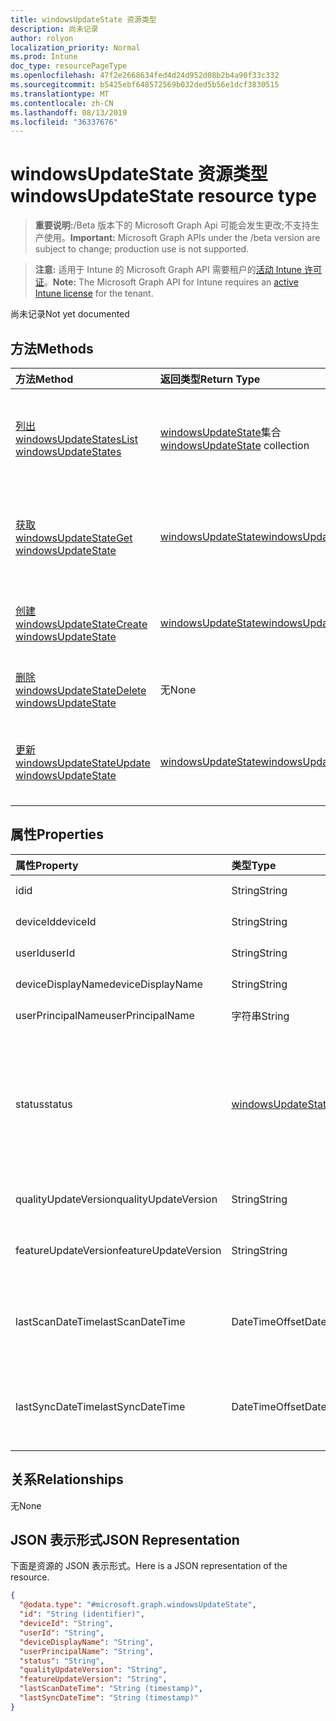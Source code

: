 ```yaml
---
title: windowsUpdateState 资源类型
description: 尚未记录
author: rolyon
localization_priority: Normal
ms.prod: Intune
doc_type: resourcePageType
ms.openlocfilehash: 47f2e2668634fed4d24d952d08b2b4a90f33c332
ms.sourcegitcommit: b5425ebf648572569b032ded5b56e1dcf3830515
ms.translationtype: MT
ms.contentlocale: zh-CN
ms.lasthandoff: 08/13/2019
ms.locfileid: "36337676"
---
```

# <a name="windowsupdatestate-resource-type"></a><span data-ttu-id="bbce5-103">windowsUpdateState 资源类型</span><span class="sxs-lookup"><span data-stu-id="bbce5-103">windowsUpdateState resource type</span></span>

> <span data-ttu-id="bbce5-104">**重要说明:**/Beta 版本下的 Microsoft Graph Api 可能会发生更改;不支持生产使用。</span><span class="sxs-lookup"><span data-stu-id="bbce5-104">**Important:** Microsoft Graph APIs under the /beta version are subject to change; production use is not supported.</span></span>

> <span data-ttu-id="bbce5-105">**注意:** 适用于 Intune 的 Microsoft Graph API 需要租户的[活动 Intune 许可证](https://go.microsoft.com/fwlink/?linkid=839381)。</span><span class="sxs-lookup"><span data-stu-id="bbce5-105">**Note:** The Microsoft Graph API for Intune requires an [active Intune license](https://go.microsoft.com/fwlink/?linkid=839381) for the tenant.</span></span>

<span data-ttu-id="bbce5-106">尚未记录</span><span class="sxs-lookup"><span data-stu-id="bbce5-106">Not yet documented</span></span>

## <a name="methods"></a><span data-ttu-id="bbce5-107">方法</span><span class="sxs-lookup"><span data-stu-id="bbce5-107">Methods</span></span>
|<span data-ttu-id="bbce5-108">方法</span><span class="sxs-lookup"><span data-stu-id="bbce5-108">Method</span></span>|<span data-ttu-id="bbce5-109">返回类型</span><span class="sxs-lookup"><span data-stu-id="bbce5-109">Return Type</span></span>|<span data-ttu-id="bbce5-110">说明</span><span class="sxs-lookup"><span data-stu-id="bbce5-110">Description</span></span>|
|:---|:---|:---|
|[<span data-ttu-id="bbce5-111">列出 windowsUpdateStates</span><span class="sxs-lookup"><span data-stu-id="bbce5-111">List windowsUpdateStates</span></span>](../api/intune-deviceconfig-windowsupdatestate-list.md)|<span data-ttu-id="bbce5-112">[windowsUpdateState](../resources/intune-deviceconfig-windowsupdatestate.md)集合</span><span class="sxs-lookup"><span data-stu-id="bbce5-112">[windowsUpdateState](../resources/intune-deviceconfig-windowsupdatestate.md) collection</span></span>|<span data-ttu-id="bbce5-113">列出[windowsUpdateState](../resources/intune-deviceconfig-windowsupdatestate.md)对象的属性和关系。</span><span class="sxs-lookup"><span data-stu-id="bbce5-113">List properties and relationships of the [windowsUpdateState](../resources/intune-deviceconfig-windowsupdatestate.md) objects.</span></span>|
|[<span data-ttu-id="bbce5-114">获取 windowsUpdateState</span><span class="sxs-lookup"><span data-stu-id="bbce5-114">Get windowsUpdateState</span></span>](../api/intune-deviceconfig-windowsupdatestate-get.md)|[<span data-ttu-id="bbce5-115">windowsUpdateState</span><span class="sxs-lookup"><span data-stu-id="bbce5-115">windowsUpdateState</span></span>](../resources/intune-deviceconfig-windowsupdatestate.md)|<span data-ttu-id="bbce5-116">读取[windowsUpdateState](../resources/intune-deviceconfig-windowsupdatestate.md)对象的属性和关系。</span><span class="sxs-lookup"><span data-stu-id="bbce5-116">Read properties and relationships of the [windowsUpdateState](../resources/intune-deviceconfig-windowsupdatestate.md) object.</span></span>|
|[<span data-ttu-id="bbce5-117">创建 windowsUpdateState</span><span class="sxs-lookup"><span data-stu-id="bbce5-117">Create windowsUpdateState</span></span>](../api/intune-deviceconfig-windowsupdatestate-create.md)|[<span data-ttu-id="bbce5-118">windowsUpdateState</span><span class="sxs-lookup"><span data-stu-id="bbce5-118">windowsUpdateState</span></span>](../resources/intune-deviceconfig-windowsupdatestate.md)|<span data-ttu-id="bbce5-119">创建新的[windowsUpdateState](../resources/intune-deviceconfig-windowsupdatestate.md)对象。</span><span class="sxs-lookup"><span data-stu-id="bbce5-119">Create a new [windowsUpdateState](../resources/intune-deviceconfig-windowsupdatestate.md) object.</span></span>|
|[<span data-ttu-id="bbce5-120">删除 windowsUpdateState</span><span class="sxs-lookup"><span data-stu-id="bbce5-120">Delete windowsUpdateState</span></span>](../api/intune-deviceconfig-windowsupdatestate-delete.md)|<span data-ttu-id="bbce5-121">无</span><span class="sxs-lookup"><span data-stu-id="bbce5-121">None</span></span>|<span data-ttu-id="bbce5-122">删除[windowsUpdateState](../resources/intune-deviceconfig-windowsupdatestate.md)。</span><span class="sxs-lookup"><span data-stu-id="bbce5-122">Deletes a [windowsUpdateState](../resources/intune-deviceconfig-windowsupdatestate.md).</span></span>|
|[<span data-ttu-id="bbce5-123">更新 windowsUpdateState</span><span class="sxs-lookup"><span data-stu-id="bbce5-123">Update windowsUpdateState</span></span>](../api/intune-deviceconfig-windowsupdatestate-update.md)|[<span data-ttu-id="bbce5-124">windowsUpdateState</span><span class="sxs-lookup"><span data-stu-id="bbce5-124">windowsUpdateState</span></span>](../resources/intune-deviceconfig-windowsupdatestate.md)|<span data-ttu-id="bbce5-125">更新[windowsUpdateState](../resources/intune-deviceconfig-windowsupdatestate.md)对象的属性。</span><span class="sxs-lookup"><span data-stu-id="bbce5-125">Update the properties of a [windowsUpdateState](../resources/intune-deviceconfig-windowsupdatestate.md) object.</span></span>|

## <a name="properties"></a><span data-ttu-id="bbce5-126">属性</span><span class="sxs-lookup"><span data-stu-id="bbce5-126">Properties</span></span>
|<span data-ttu-id="bbce5-127">属性</span><span class="sxs-lookup"><span data-stu-id="bbce5-127">Property</span></span>|<span data-ttu-id="bbce5-128">类型</span><span class="sxs-lookup"><span data-stu-id="bbce5-128">Type</span></span>|<span data-ttu-id="bbce5-129">说明</span><span class="sxs-lookup"><span data-stu-id="bbce5-129">Description</span></span>|
|:---|:---|:---|
|<span data-ttu-id="bbce5-130">id</span><span class="sxs-lookup"><span data-stu-id="bbce5-130">id</span></span>|<span data-ttu-id="bbce5-131">String</span><span class="sxs-lookup"><span data-stu-id="bbce5-131">String</span></span>|<span data-ttu-id="bbce5-132">这是实体的 Id。</span><span class="sxs-lookup"><span data-stu-id="bbce5-132">This is Id of the entity.</span></span>|
|<span data-ttu-id="bbce5-133">deviceId</span><span class="sxs-lookup"><span data-stu-id="bbce5-133">deviceId</span></span>|<span data-ttu-id="bbce5-134">String</span><span class="sxs-lookup"><span data-stu-id="bbce5-134">String</span></span>|<span data-ttu-id="bbce5-135">设备的 id。</span><span class="sxs-lookup"><span data-stu-id="bbce5-135">The id of the device.</span></span>|
|<span data-ttu-id="bbce5-136">userId</span><span class="sxs-lookup"><span data-stu-id="bbce5-136">userId</span></span>|<span data-ttu-id="bbce5-137">String</span><span class="sxs-lookup"><span data-stu-id="bbce5-137">String</span></span>|<span data-ttu-id="bbce5-138">用户的 id。</span><span class="sxs-lookup"><span data-stu-id="bbce5-138">The id of the user.</span></span>|
|<span data-ttu-id="bbce5-139">deviceDisplayName</span><span class="sxs-lookup"><span data-stu-id="bbce5-139">deviceDisplayName</span></span>|<span data-ttu-id="bbce5-140">String</span><span class="sxs-lookup"><span data-stu-id="bbce5-140">String</span></span>|<span data-ttu-id="bbce5-141">设备显示名称。</span><span class="sxs-lookup"><span data-stu-id="bbce5-141">Device display name.</span></span>|
|<span data-ttu-id="bbce5-142">userPrincipalName</span><span class="sxs-lookup"><span data-stu-id="bbce5-142">userPrincipalName</span></span>|<span data-ttu-id="bbce5-143">字符串</span><span class="sxs-lookup"><span data-stu-id="bbce5-143">String</span></span>|<span data-ttu-id="bbce5-144">用户主体名称。</span><span class="sxs-lookup"><span data-stu-id="bbce5-144">User principal name.</span></span>|
|<span data-ttu-id="bbce5-145">status</span><span class="sxs-lookup"><span data-stu-id="bbce5-145">status</span></span>|[<span data-ttu-id="bbce5-146">windowsUpdateStatus</span><span class="sxs-lookup"><span data-stu-id="bbce5-146">windowsUpdateStatus</span></span>](../resources/intune-deviceconfig-windowsupdatestatus.md)|<span data-ttu-id="bbce5-147">Windows udpate 状态。</span><span class="sxs-lookup"><span data-stu-id="bbce5-147">Windows udpate status.</span></span> <span data-ttu-id="bbce5-148">可取值为：`upToDate`、`pendingInstallation`、`pendingReboot`、`failed`。</span><span class="sxs-lookup"><span data-stu-id="bbce5-148">Possible values are: `upToDate`, `pendingInstallation`, `pendingReboot`, `failed`.</span></span>|
|<span data-ttu-id="bbce5-149">qualityUpdateVersion</span><span class="sxs-lookup"><span data-stu-id="bbce5-149">qualityUpdateVersion</span></span>|<span data-ttu-id="bbce5-150">String</span><span class="sxs-lookup"><span data-stu-id="bbce5-150">String</span></span>|<span data-ttu-id="bbce5-151">设备的质量更新版本。</span><span class="sxs-lookup"><span data-stu-id="bbce5-151">The Quality Update Version of the device.</span></span>|
|<span data-ttu-id="bbce5-152">featureUpdateVersion</span><span class="sxs-lookup"><span data-stu-id="bbce5-152">featureUpdateVersion</span></span>|<span data-ttu-id="bbce5-153">String</span><span class="sxs-lookup"><span data-stu-id="bbce5-153">String</span></span>|<span data-ttu-id="bbce5-154">设备的当前功能更新版本。</span><span class="sxs-lookup"><span data-stu-id="bbce5-154">The current feature update version of the device.</span></span>|
|<span data-ttu-id="bbce5-155">lastScanDateTime</span><span class="sxs-lookup"><span data-stu-id="bbce5-155">lastScanDateTime</span></span>|<span data-ttu-id="bbce5-156">DateTimeOffset</span><span class="sxs-lookup"><span data-stu-id="bbce5-156">DateTimeOffset</span></span>|<span data-ttu-id="bbce5-157">Windows Update 代理成功扫描的日期时间。</span><span class="sxs-lookup"><span data-stu-id="bbce5-157">The date time that the Windows Update Agent did a successful scan.</span></span>|
|<span data-ttu-id="bbce5-158">lastSyncDateTime</span><span class="sxs-lookup"><span data-stu-id="bbce5-158">lastSyncDateTime</span></span>|<span data-ttu-id="bbce5-159">DateTimeOffset</span><span class="sxs-lookup"><span data-stu-id="bbce5-159">DateTimeOffset</span></span>|<span data-ttu-id="bbce5-160">上次与 Microsoft Intune 同步设备的日期时间。</span><span class="sxs-lookup"><span data-stu-id="bbce5-160">Last date time that the device sync with with Microsoft Intune.</span></span>|

## <a name="relationships"></a><span data-ttu-id="bbce5-161">关系</span><span class="sxs-lookup"><span data-stu-id="bbce5-161">Relationships</span></span>
<span data-ttu-id="bbce5-162">无</span><span class="sxs-lookup"><span data-stu-id="bbce5-162">None</span></span>

## <a name="json-representation"></a><span data-ttu-id="bbce5-163">JSON 表示形式</span><span class="sxs-lookup"><span data-stu-id="bbce5-163">JSON Representation</span></span>
<span data-ttu-id="bbce5-164">下面是资源的 JSON 表示形式。</span><span class="sxs-lookup"><span data-stu-id="bbce5-164">Here is a JSON representation of the resource.</span></span>
<!-- {
  "blockType": "resource",
  "keyProperty": "id",
  "@odata.type": "microsoft.graph.windowsUpdateState"
}
-->
``` json
{
  "@odata.type": "#microsoft.graph.windowsUpdateState",
  "id": "String (identifier)",
  "deviceId": "String",
  "userId": "String",
  "deviceDisplayName": "String",
  "userPrincipalName": "String",
  "status": "String",
  "qualityUpdateVersion": "String",
  "featureUpdateVersion": "String",
  "lastScanDateTime": "String (timestamp)",
  "lastSyncDateTime": "String (timestamp)"
}
```



